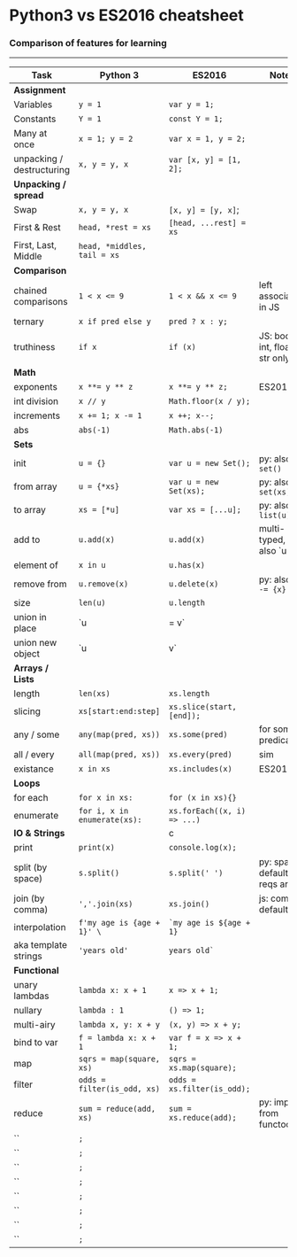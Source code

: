 # Python3 vs ES2016 cheatsheet
### Comparison of features for learning

---
Task | Python 3 | ES2016 | Notes
--- | --- | --- | ---
**Assignment** | | 
Variables | `y = 1` | `var y = 1;`
Constants | `Y = 1` | `const Y = 1;`
Many at once | `x = 1; y = 2` | `var x = 1, y = 2;`
unpacking / destructuring | `x, y = y, x` | `var [x, y] = [1, 2];` 
**Unpacking / spread** | | 
Swap | `x, y = y, x` | `[x, y] = [y, x]`;
First & Rest | `head, *rest = xs` | `[head, ...rest] = xs` 
First, Last, Middle | `head, *middles, tail = xs` |
**Comparison** | |
chained comparisons | `1 < x <= 9` | `1 < x && x <= 9` | left associative in JS
ternary | `x if pred else y` | `pred ? x : y;`
truthiness | `if x` | `if (x)` | JS: bool, int, float, str only
**Math** | | 
exponents | `x **= y ** z` | `x **= y ** z;` | ES2016
int division  | `x // y` | `Math.floor(x / y);` | 
increments | `x += 1; x -= 1` | `x ++; x--;`
abs | `abs(-1)` | `Math.abs(-1)`
**Sets** | |
init | `u = {}` | `var u = new Set();`| py: also `set()`
from array | `u = {*xs}` | `var u = new Set(xs);` | py: also `set(xs)`
to array | `xs = [*u]` | `var xs = [...u];` | py: also `list(u)`
add to | `u.add(x)` | `u.add(x)` | multi-typed, py: also `u |= {x}`
element of | `x in u` | `u.has(x)` 
remove from | `u.remove(x)` | `u.delete(x)` | py: also `u -= {x}`
size | `len(u)` | `u.length` 
union in place | `u |= v` | | py: O(|v|)
union new object | `u | v` | | py: O(|v| + |u|)
**Arrays / Lists** |  | 
length | `len(xs)` | `xs.length`
slicing  | `xs[start:end:step]` | `xs.slice(start, [end]);` | 
any / some | `any(map(pred, xs))` | `xs.some(pred)` | for some predicate
all / every | `all(map(pred, xs))` | `xs.every(pred)` | sim
existance | `x in xs` | `xs.includes(x)` | ES2016
**Loops** | |
for each | `for x in xs:` | `for (x in xs){}` |
enumerate | `for i, x in enumerate(xs):` | `xs.forEach((x, i) => ...)`
**IO & Strings** | | c
print | `print(x)` | `console.log(x);` 
split (by space) | `s.split()` | `s.split(' ')` | py: space default, js reqs arg
join (by comma) | `','.join(xs)` | `xs.join()` | js: comma default
interpolation | `f'my age is {age + 1}' \` | `` `my age is ${age + 1} `` 
aka template strings | `'years old'` |  `` years old` ``
**Functional** | | 
unary lambdas | `lambda x: x + 1` | `x => x + 1;`
nullary | `lambda : 1` | `() => 1;`
multi-airy | `lambda x, y: x + y` | `(x, y) => x + y;`
bind to var | `f = lambda x: x + 1` | `var f = x => x + 1;`
map | `sqrs = map(square, xs)` | `sqrs = xs.map(square);`
filter | `odds = filter(is_odd, xs)` | `odds = xs.filter(is_odd);`
reduce | `sum = reduce(add, xs)` | `sum = xs.reduce(add);` | py: import from functools
  | `` | `;` | 
  | `` | `;` | 
  | `` | `;` | 
  | `` | `;` | 
  | `` | `;` | 
  | `` | `;` | 
  | `` | `;` | 
  | `` | `;` | 
